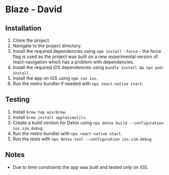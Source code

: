 # Blaze - David

## Installation

1. Clone the project.
2. Navigate to the project directory.
3. Install the required dependencies using `npm install -force` – the force flag is used as the project was built on a new experimental version of react-navigation which has a problem with dependencies.
4. Install the required iOS dependencies using `bundle install && npx pod-install`.
5. Install the app on iOS using `npm run ios`.
6. Run the metro bundler if needed with `npx react-native start`.

## Testing

1. Install `brew tap wix/brew`.
2. Install `brew install applesimutils`.
3. Create a build version for Detox using `npx detox build --configuration ios.sim.debug`.
4. Run the metro bundler with `npx react-native start`.
5. Run the tests with `npx detox test --configuration ios.sim.debug`.

## Notes

- Due to time constraints the app was built and tested only on iOS.
